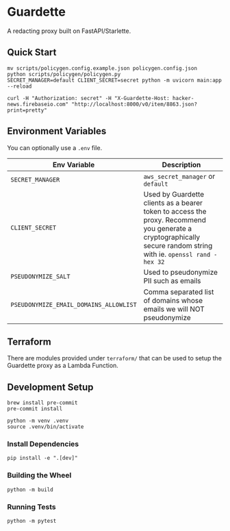 # Guardette
A redacting proxy built on FastAPI/Starlette.

## Quick Start
```
mv scripts/policygen.config.example.json policygen.config.json
python scripts/policygen/policygen.py
SECRET_MANAGER=default CLIENT_SECRET=secret python -m uvicorn main:app --reload
```

```
curl -H "Authorization: secret" -H "X-Guardette-Host: hacker-news.firebaseio.com" "http://localhost:8000/v0/item/8863.json?print=pretty"
```

## Environment Variables
You can optionally use a `.env` file.

| Env Variable | Description |
| --- | --- |
| `SECRET_MANAGER` | `aws_secret_manager` or `default` |
| `CLIENT_SECRET` | Used by Guardette clients as a bearer token to access the proxy. Recommend you generate a cryptographically secure random string with ie. `openssl rand -hex 32` |
| `PSEUDONYMIZE_SALT` | Used to pseudonymize PII such as emails |
| `PSEUDONYMIZE_EMAIL_DOMAINS_ALLOWLIST` | Comma separated list of domains whose emails we will NOT pseudonymize |

## Terraform

There are modules provided under `terraform/` that can be used to setup the Guardette proxy as a Lambda Function.

## Development Setup
```
brew install pre-commit
pre-commit install

python -m venv .venv
source .venv/bin/activate
```

### Install Dependencies
```
pip install -e ".[dev]"
```

### Building the Wheel
```
python -m build
```

### Running Tests
```
python -m pytest
```
